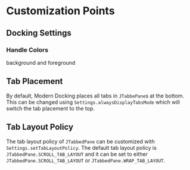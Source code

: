 # Customization Points

## Docking Settings

### Handle Colors
background and foreground

## Tab Placement

By default, Modern Docking places all tabs in `JTabbePane`s at the bottom. This can be changed using `Settings.alwaysDisplayTabsMode` which will switch the tab placement to the top.


## Tab Layout Policy

The tab layout policy of `JTabbedPane` can be customized with `Settings.setTabLayoutPolicy`.
The default tab layout policy is `JTabbedPane.SCROLL_TAB_LAYOUT` and it can be set to either `JTabbedPane.SCROLL_TAB_LAYOUT` or `JTabbedPane.WRAP_TAB_LAYOUT`.
